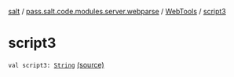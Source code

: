[salt](../../index.md) / [pass.salt.code.modules.server.webparse](../index.md) / [WebTools](index.md) / [script3](./script3.md)

# script3

`val script3: `[`String`](https://kotlinlang.org/api/latest/jvm/stdlib/kotlin/-string/index.html) [(source)](https://github.com/kurbaniec-tgm/salt/tree/master/code/modules/server/webparse/WebTools.kt#L87)